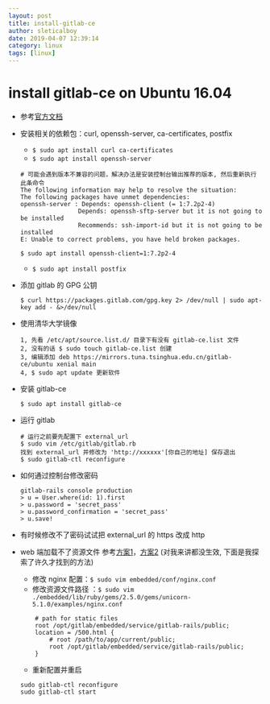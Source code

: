 ```yaml
---
layout: post
title: install-gitlab-ce
author: sleticalboy
date: 2019-04-07 12:39:14
category: linux
tags: [linux]
---
```


# install gitlab-ce on Ubuntu 16.04

- 参考[官方文档](https://about.gitlab.com/install/#ubuntu)
- 安装相关的依赖包：curl, openssh-server, ca-certificates, postfix
    - ```$ sudo apt install curl ca-certificates```
    - ```$ sudo apt install openssh-server```
    ```shell
    # 可能会遇到版本不兼容的问题，解决办法是安装控制台输出推荐的版本, 然后重新执行此条命令
    The following information may help to resolve the situation:
    The following packages have unmet dependencies:
    openssh-server : Depends: openssh-client (= 1:7.2p2-4)
                    Depends: openssh-sftp-server but it is not going to be installed
                    Recommends: ssh-import-id but it is not going to be installed
    E: Unable to correct problems, you have held broken packages.
    
    $ sudo apt install openssh-client=1:7.2p2-4
    ```
    - ```$ sudo apt install postfix```
- 添加 gitlab 的 GPG 公钥
    ```shell
    $ curl https://packages.gitlab.com/gpg.key 2> /dev/null | sudo apt-key add - &>/dev/null
    ```
- 使用清华大学镜像
    ```shell
    1, 先看 /etc/apt/source.list.d/ 目录下有没有 gitlab-ce.list 文件
    2, 没有的话 $ sudo touch gitlab-ce.list 创建
    3, 编辑添加 deb https://mirrors.tuna.tsinghua.edu.cn/gitlab-ce/ubuntu xenial main
    4, $ sudo apt update 更新软件
    ```
- 安装 gitlab-ce
    ```shell
    $ sudo apt install gitlab-ce
    ```
- 运行 gitlab
    ```shell
    # 运行之前要先配置下 external_url
    $ sudo vim /etc/gitlab/gitlab.rb
    找到 external_url 并修改为 'http://xxxxxx'[你自己的地址] 保存退出
    $ sudo gitlab-ctl reconfigure
    ```

- 如何通过控制台修改密码
    ```shell
    gitlab-rails console production
    > u = User.where(id: 1).first
    > u.password = 'secret_pass'
    > u.password_confirmation = 'secret_pass'
    > u.save!
    ```

- 有时候修改不了密码试试把 external_url 的 https 改成 http

- web 端加载不了资源文件 参考[方案1](https://blog.csdn.net/pzlsun/article/details/54619832)，[方案2](https://blog.csdn.net/huangjinlong77/article/details/30510705) (对我来讲都没生效, 下面是我探索了许久才找到的方法)
    - 修改 nginx 配置：```$ sudo vim embedded/conf/nginx.conf```
    - 修改资源文件路径 ：```$ sudo vim ./embedded/lib/ruby/gems/2.5.0/gems/unicorn-5.1.0/examples/nginx.conf ```
    ```shell
        # path for static files
        root /opt/gitlab/embedded/service/gitlab-rails/public;
        location = /500.html {
            # root /path/to/app/current/public;
            root /opt/gitlab/embedded/service/gitlab-rails/public;
        }
    ```
    - 重新配置并重启
    ```shell
    sudo gitlab-ctl reconfigure
    sudo gitlab-ctl start
    ```

